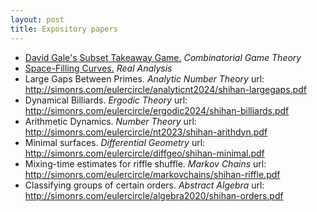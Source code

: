 ```yaml
---
layout: post
title: Expository papers
---
```

- [David Gale's Subset Takeaway Game.](http://simonrs.com/eulercircle/cgt2024/shihan-subset.pdf) *Combinatorial Game Theory*
- [Space-Filling Curves.](http://simonrs.com/eulercircle/cgt2024/shihan-subset.pdf) *Real Analysis*
- Large Gaps Between Primes. *Analytic Number Theory*
  url: http://simonrs.com/eulercircle/analyticnt2024/shihan-largegaps.pdf
- Dynamical Billiards. *Ergodic Theory*
  url: http://simonrs.com/eulercircle/ergodic2024/shihan-billiards.pdf
- Arithmetic Dynamics. *Number Theory*
  url: http://simonrs.com/eulercircle/nt2023/shihan-arithdyn.pdf
- Minimal surfaces. *Differential Geometry*
  url: http://simonrs.com/eulercircle/diffgeo/shihan-minimal.pdf
- Mixing-time estimates for riffle shuffle. *Markov Chains*
  url: http://simonrs.com/eulercircle/markovchains/shihan-riffle.pdf
- Classifying groups of certain orders. *Abstract Algebra*
  url: http://simonrs.com/eulercircle/algebra2020/shihan-orders.pdf

